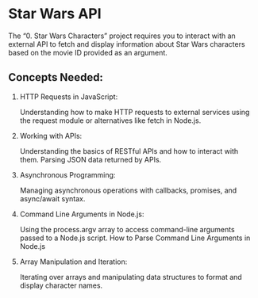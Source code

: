# Star Wars API

The “0. Star Wars Characters” project requires you to interact with an external API to fetch and display information about Star Wars characters based on the movie ID provided as an argument.

## Concepts Needed:
1. HTTP Requests in JavaScript:

   Understanding how to make HTTP requests to external services using the request module or alternatives like fetch in Node.js.

2. Working with APIs:

   Understanding the basics of RESTful APIs and how to interact with them.
Parsing JSON data returned by APIs.

3. Asynchronous Programming:

   Managing asynchronous operations with callbacks, promises, and async/await syntax.

4. Command Line Arguments in Node.js:

   Using the process.argv array to access command-line arguments passed to a Node.js script.
How to Parse Command Line Arguments in Node.js

5. Array Manipulation and Iteration:

   Iterating over arrays and manipulating data structures to format and display character names.
